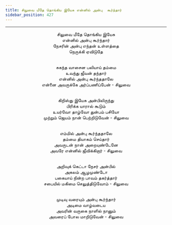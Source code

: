 ```yaml
---
title: சிலுவை மீதே தொங்கிய இயேசு என்னில் அன்பு  கூர்ந்தார்
sidebar_position: 427
---
```


---
<center>
சிலுவை மீதே தொங்கிய இயேசு<br/>
என்னில் அன்பு கூர்ந்தார்<br/>
நேசரின் அன்பு எந்தன் உள்ளத்தை<br/>
நெருக்கி ஏவிடுதே<br/><br/>

சுகந்த வாசைன பலியாய் தம்மை<br/>
உவந்து ஜீவன் தந்தார்<br/>
என்னில் அன்பு கூர்ந்ததாலே<br/>
என்னை அவருக்கே அர்ப்பணிப்பேன்        - சிலுவை<br/><br/>

கிறிஸ்து இயேசு அன்பிலிருந்து<br/>
பிரிக்க யாரால் கூடும்<br/>
உயர்வோ தாழ்வோ துன்பம் பசியோ<br/>
முற்றும் ஜெயம் நான் பெற்றிடுவேன்        - சிலுவை<br/><br/>

எம்மில் அன்பு கூர்ந்ததாலே<br/>
தம்மை தியாகம் செய்தார்<br/>
அவருடன் நான் அறையுண்டேனே<br/>
அவரே என்னில் ஜீவிக்கிறார்            - சிலுவை<br/><br/>

அறிவுக் கெட்டா நேசர் அன்பில்<br/>
அகலம் ஆழமுண்டோ<br/>
பகையாய் நின்ற பாவம் தகர்த்தார்<br/>
சபையில் மகிமை செலுத்திடுவோம்        - சிலுவை<br/><br/>

முடிவு வரையும் அன்பு கூர்ந்தார்<br/>
அடிமை வாழ்வடைய<br/>
அவரின் வருகை நாளில் நானும்<br/>
அவரைப் போல மாறிடுவேன்            - சிலுவை
</center>